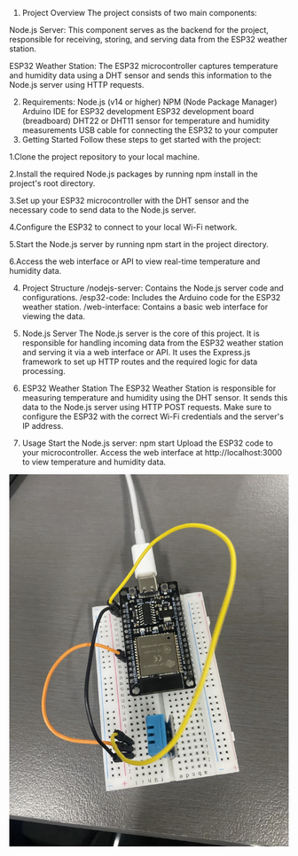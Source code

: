 1. Project Overview
The project consists of two main components:

Node.js Server: This component serves as the backend for the project, responsible for receiving, storing, and serving data from the ESP32 weather station.

ESP32 Weather Station: The ESP32 microcontroller captures temperature and humidity data using a DHT sensor and sends this information to the Node.js server using HTTP requests.

2. Requirements:
Node.js (v14 or higher)
NPM (Node Package Manager)
Arduino IDE for ESP32 development
ESP32 development board (breadboard)
DHT22 or DHT11 sensor for temperature and humidity measurements
USB cable for connecting the ESP32 to your computer
3. Getting Started
Follow these steps to get started with the project:

1.Clone the project repository to your local machine.

2.Install the required Node.js packages by running npm install in the project's root directory.

3.Set up your ESP32 microcontroller with the DHT sensor and the necessary code to send data to the Node.js server.

4.Configure the ESP32 to connect to your local Wi-Fi network.

5.Start the Node.js server by running npm start in the project directory.

6.Access the web interface or API to view real-time temperature and humidity data.

4. Project Structure
/nodejs-server: Contains the Node.js server code and configurations.
/esp32-code: Includes the Arduino code for the ESP32 weather station.
/web-interface: Contains a basic web interface for viewing the data.
5. Node.js Server
The Node.js server is the core of this project. It is responsible for handling incoming data from the ESP32 weather station and serving it via a web interface or API. It uses the Express.js framework to set up HTTP routes and the required logic for data processing.

6. ESP32 Weather Station
The ESP32 Weather Station is responsible for measuring temperature and humidity using the DHT sensor. It sends this data to the Node.js server using HTTP POST requests. Make sure to configure the ESP32 with the correct Wi-Fi credentials and the server's IP address.

7. Usage
Start the Node.js server: npm start
Upload the ESP32 code to your microcontroller.
Access the web interface at http://localhost:3000 to view temperature and humidity data.

![](thumbnail_IMG_5062.jpg) 